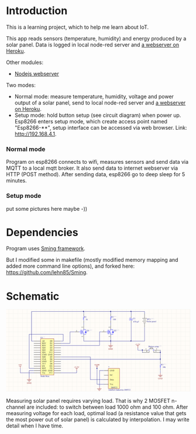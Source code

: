 # Introduction
This is a learning project, which to help me learn about IoT.

This app reads sensors (temperature, humidity) and energy produced by a solar panel. Data is logged in local node-red server and [a webserver on Heroku](https://letm-solar-panel-monitor.herokuapp.com).

Other modules:
- [Nodejs webserver](https://github.com/lehn85/slm-nodejs-webserver)

Two modes:
- Normal mode: measure temperature, humidity, voltage and power output of a solar panel, send to local node-red server and [a webserver on Heroku](https://letm-solar-panel-monitor.herokuapp.com).
- Setup mode: hold button setup (see circuit diagram) when power up. Esp8266 enters setup mode, which create access point named "Esp8266-**", setup interface can be accessed via web browser. Link: http://192.168.4.1.

### Normal mode
Program on esp8266 connects to wifi, measures sensors and send data via MQTT to a local mqtt broker. It also send data to internet webserver via HTTP (POST method).
After sending data, esp8266 go to deep sleep for 5 minutes.

### Setup mode
put some pictures here maybe -))
# Dependencies
Program uses [Sming framework](https://github.com/SmingHub/Sming).

But I modified some in makefile (mostly modified memory mapping and added more command line options), and forked here: https://github.com/lehn85/Sming.

# Schematic
![Schematic](/Schematic.png)

Measuring solar panel requires varying load. That is why 2 MOSFET n-channel are included: to switch between load 1000 ohm and 100 ohm. After measuring voltage for each load, optimal load (a resistance value that gets the most power out of solar panel) is calculated by interpolation. I may write detail when I have time.